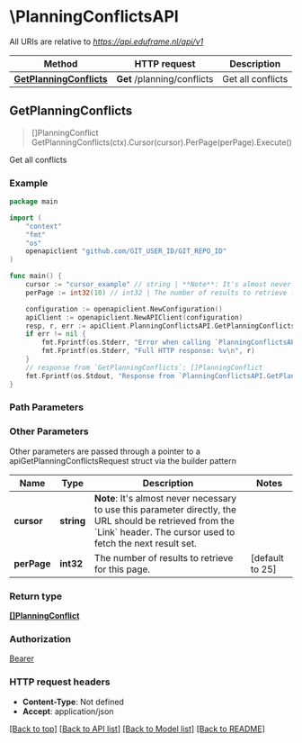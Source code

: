 # \PlanningConflictsAPI

All URIs are relative to *https://api.eduframe.nl/api/v1*

Method | HTTP request | Description
------------- | ------------- | -------------
[**GetPlanningConflicts**](PlanningConflictsAPI.md#GetPlanningConflicts) | **Get** /planning/conflicts | Get all conflicts



## GetPlanningConflicts

> []PlanningConflict GetPlanningConflicts(ctx).Cursor(cursor).PerPage(perPage).Execute()

Get all conflicts

### Example

```go
package main

import (
	"context"
	"fmt"
	"os"
	openapiclient "github.com/GIT_USER_ID/GIT_REPO_ID"
)

func main() {
	cursor := "cursor_example" // string | **Note**: It's almost never necessary to use this parameter directly, the URL   should be retrieved from the `Link` header.  The cursor used to fetch the next result set.  (optional)
	perPage := int32(10) // int32 | The number of results to retrieve for this page. (optional) (default to 25)

	configuration := openapiclient.NewConfiguration()
	apiClient := openapiclient.NewAPIClient(configuration)
	resp, r, err := apiClient.PlanningConflictsAPI.GetPlanningConflicts(context.Background()).Cursor(cursor).PerPage(perPage).Execute()
	if err != nil {
		fmt.Fprintf(os.Stderr, "Error when calling `PlanningConflictsAPI.GetPlanningConflicts``: %v\n", err)
		fmt.Fprintf(os.Stderr, "Full HTTP response: %v\n", r)
	}
	// response from `GetPlanningConflicts`: []PlanningConflict
	fmt.Fprintf(os.Stdout, "Response from `PlanningConflictsAPI.GetPlanningConflicts`: %v\n", resp)
}
```

### Path Parameters



### Other Parameters

Other parameters are passed through a pointer to a apiGetPlanningConflictsRequest struct via the builder pattern


Name | Type | Description  | Notes
------------- | ------------- | ------------- | -------------
 **cursor** | **string** | **Note**: It&#39;s almost never necessary to use this parameter directly, the URL   should be retrieved from the &#x60;Link&#x60; header.  The cursor used to fetch the next result set.  | 
 **perPage** | **int32** | The number of results to retrieve for this page. | [default to 25]

### Return type

[**[]PlanningConflict**](PlanningConflict.md)

### Authorization

[Bearer](../README.md#Bearer)

### HTTP request headers

- **Content-Type**: Not defined
- **Accept**: application/json

[[Back to top]](#) [[Back to API list]](../README.md#documentation-for-api-endpoints)
[[Back to Model list]](../README.md#documentation-for-models)
[[Back to README]](../README.md)

